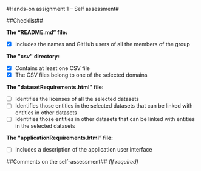 #Hands-on assignment 1 – Self assessment#

##Checklist##

**The “README.md” file:**

- [X] Includes the names and GitHub users of all the members of the group

**The "csv" directory:**

- [X] Contains at least one CSV file 
- [X] The CSV files belong to one of the selected domains

**The "datasetRequirements.html" file:**

- [ ] Identifies the licenses of all the selected datasets
- [ ] Identifies those entities in the selected datasets that can be linked with entities in other datasets
- [ ] Identifies those entities in other datasets that can be linked with entities in the selected datasets 

**The "applicationRequirements.html” file:**

- [ ] Includes a description of the application user interface

##Comments on the self-assessment##
_(If required)_
